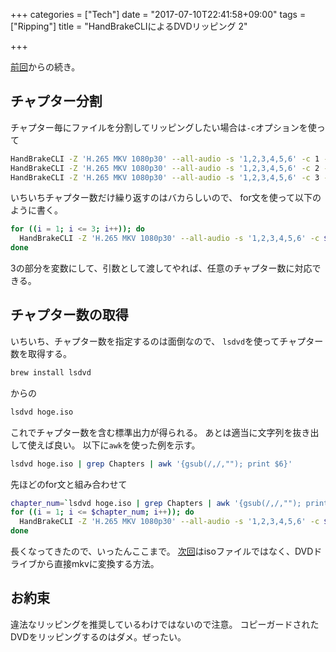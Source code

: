 +++
categories = ["Tech"]
date = "2017-07-10T22:41:58+09:00"
tags = ["Ripping"]
title = "HandBrakeCLIによるDVDリッピング 2"

+++

[前回](../ripping_1/)からの続き。

<!--more-->

## チャプター分割
チャプター毎にファイルを分割してリッピングしたい場合は`-c`オプションを使って
```bash
HandBrakeCLI -Z 'H.265 MKV 1080p30' --all-audio -s '1,2,3,4,5,6' -c 1 -i hoge.iso -o hoge_1.mkv
HandBrakeCLI -Z 'H.265 MKV 1080p30' --all-audio -s '1,2,3,4,5,6' -c 2 -i hoge.iso -o hoge_2.mkv
HandBrakeCLI -Z 'H.265 MKV 1080p30' --all-audio -s '1,2,3,4,5,6' -c 3 -i hoge.iso -o hoge_3.mkv
```

いちいちチャプター数だけ繰り返すのはバカらしいので、
for文を使って以下のように書く。

```bash
for ((i = 1; i <= 3; i++)); do
  HandBrakeCLI -Z 'H.265 MKV 1080p30' --all-audio -s '1,2,3,4,5,6' -c $i -i hoge.iso -o hoge_$(printf %02d $i).mkv
done
```

3の部分を変数にして、引数として渡してやれば、任意のチャプター数に対応できる。


## チャプター数の取得
いちいち、チャプター数を指定するのは面倒なので、
`lsdvd`を使ってチャプター数を取得する。

```bash
brew install lsdvd
```

からの

```bash
lsdvd hoge.iso
```

これでチャプター数を含む標準出力が得られる。
あとは適当に文字列を抜き出して使えば良い。
以下に`awk`を使った例を示す。

```bash
lsdvd hoge.iso | grep Chapters | awk '{gsub(/,/,""); print $6}'
```

先ほどのfor文と組み合わせて

```bash
chapter_num=`lsdvd hoge.iso | grep Chapters | awk '{gsub(/,/,""); print $6}'`
for ((i = 1; i <= $chapter_num; i++)); do
  HandBrakeCLI -Z 'H.265 MKV 1080p30' --all-audio -s '1,2,3,4,5,6' -c $i -i hoge.iso -o hoge_$(printf %02d $i).mkv
done
```

長くなってきたので、いったんここまで。
[次回](../ripping_3/)はisoファイルではなく、DVDドライブから直接mkvに変換する方法。


## お約束
違法なリッピングを推奨しているわけではないので注意。
コピーガードされたDVDをリッピングするのはダメ。ぜったい。
